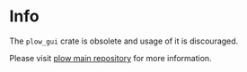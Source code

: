 # Info

The `plow_gui` crate is obsolete and usage of it is discouraged.

Please visit [plow main repository](https://github.com/field33/plow) for more information.
